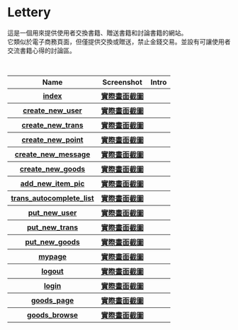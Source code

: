 # Lettery
<p>  這是一個用來提供使用者交換書籍、贈送書籍和討論書籍的網站。<br>
  它類似於電子商務頁面，但僅提供交換或贈送，禁止金錢交易。並設有可讓使用者交流書籍心得的討論區。
 </p>
 
 <table>
  <tr>
    <th>Name</th>
    <th>Screenshot</th>
    <th>Intro</th>
  </tr>
  <tr>
    <th><a href="https://www.codepile.net/pile/V5PBdNxP">index</a></th>
    <th><a href="https://drive.google.com/open?id=1CBlUrnGOTMgQaP_fZXw3kAQs-1U7iwox">實際畫面截圖</a></th>
    <th></th>
  </tr>
  <tr>
    <th><a href="https://www.codepile.net/pile/1ZRNz2ZV">create_new_user</a></th>
    <th><a href="">實際畫面截圖</a></th>
    <th></th>
  </tr>
  <tr>
    <th><a href="https://www.codepile.net/pile/zxe0A4j5">create_new_trans</a></th>
    <th><a href="">實際畫面截圖</a></th>
    <th></th>
  </tr>
  <tr>
    <th><a href="https://www.codepile.net/pile/0ayRQQkO">create_new_point</a></th>
    <th><a href="">實際畫面截圖</a></th>
    <th></th>
  </tr>
  <tr>
    <th><a href="https://www.codepile.net/pile/90ke1Rgb">create_new_message</a></th>
    <th><a href="">實際畫面截圖</a></th>
    <th></th>
  </tr>
  <tr>
    <th><a href="https://www.codepile.net/pile/Z2MB169w">create_new_goods</a></th>
    <th><a href="">實際畫面截圖</a></th>
    <th></th>
  </tr>
  <tr>
    <th><a href="https://www.codepile.net/pile/MDdOaVnZ">add_new_item_pic</a></th>
    <th><a href="">實際畫面截圖</a></th>
    <th></th>
  </tr>
  <tr>
    <th><a href="https://www.codepile.net/pile/n0npoyL2">trans_autocomplete_list</a></th>
    <th><a href="">實際畫面截圖</a></th>
    <th></th>
  </tr>
  <tr>
    <th><a href="https://www.codepile.net/pile/0oWbmOl7">put_new_user</a></th>
    <th><a href="">實際畫面截圖</a></th>
    <th></th>
  </tr>
  <tr>
    <th><a href="https://www.codepile.net/pile/XMBxaVWk">put_new_trans</a></th>
    <th><a href="">實際畫面截圖</a></th>
    <th></th>
  </tr>
  <tr>
    <th><a href="https://www.codepile.net/pile/o8zaeGqN">put_new_goods</a></th>
    <th><a href="">實際畫面截圖</a></th>
    <th></th>
  </tr>
  <tr>
    <th><a href="https://www.codepile.net/pile/dGEVg5mQ">mypage</a></th>
    <th><a href="">實際畫面截圖</a></th>
    <th></th>
  </tr>
  <tr>
    <th><a href="https://www.codepile.net/pile/e78lvP7x">logout</a></th>
    <th><a href="">實際畫面截圖</a></th>
    <th></th>
  </tr>
  <tr>
    <th><a href="https://www.codepile.net/pile/3DnKMj7j">login</a></th>
    <th><a href="">實際畫面截圖</a></th>
    <th></th>
  </tr>
  <tr>
    <th><a href="https://www.codepile.net/pile/4ylB6e8x">goods_page</a></th>
    <th><a href="">實際畫面截圖</a></th>
    <th></th>
  </tr>
  <tr>
    <th><a href="https://www.codepile.net/pile/dpbJ9wpe">goods_browse</a></th>
    <th><a href="">實際畫面截圖</a></th>
    <th></th>
  </tr>
  

  </table>
